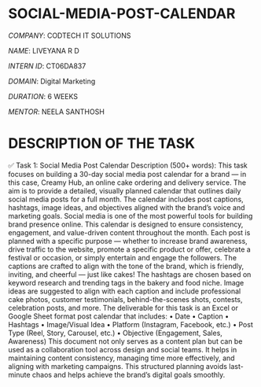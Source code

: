 # SOCIAL-MEDIA-POST-CALENDAR

*COMPANY*: CODTECH IT SOLUTIONS

*NAME*: LIVEYANA R D

*INTERN ID*: CT06DA837

*DOMAIN*: Digital Marketing

*DURATION*: 6 WEEKS

*MENTOR*: NEELA SANTHOSH

# DESCRIPTION OF THE TASK

✅ Task 1: Social Media Post Calendar
Description (500+ words):
This task focuses on building a 30-day social media post calendar for a brand — in this case, Creamy Hub, an online cake ordering and delivery service. The aim is to provide a detailed, visually planned calendar that outlines daily social media posts for a full month. The calendar includes post captions, hashtags, image ideas, and objectives aligned with the brand’s voice and marketing goals.
Social media is one of the most powerful tools for building brand presence online. This calendar is designed to ensure consistency, engagement, and value-driven content throughout the month. Each post is planned with a specific purpose — whether to increase brand awareness, drive traffic to the website, promote a specific product or offer, celebrate a festival or occasion, or simply entertain and engage the followers.
The captions are crafted to align with the tone of the brand, which is friendly, inviting, and cheerful — just like cakes! The hashtags are chosen based on keyword research and trending tags in the bakery and food niche. Image ideas are suggested to align with each caption and include professional cake photos, customer testimonials, behind-the-scenes shots, contests, celebration posts, and more.
The deliverable for this task is an Excel or Google Sheet format post calendar that includes:
•	Date
•	Caption
•	Hashtags
•	Image/Visual Idea
•	Platform (Instagram, Facebook, etc.)
•	Post Type (Reel, Story, Carousel, etc.)
•	Objective (Engagement, Sales, Awareness)
This document not only serves as a content plan but can be used as a collaboration tool across design and social teams. It helps in maintaining content consistency, managing time more effectively, and aligning with marketing campaigns. This structured planning avoids last-minute chaos and helps achieve the brand’s digital goals smoothly.
